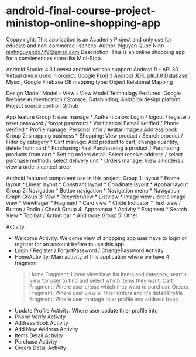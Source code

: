# android-final-course-project-ministop-online-shopping-app

Coppy right: This application is an Academy Project and only use for educate and non-commerce lisences.
Author: Nguyen Quoc Ninh - ninhnguyendx779@gmail.com
Description: This is an online shopping app for a convienences store like Mini-Stop.

Android Studio: 4.3
Lowest android verison support: Android R - API 30
Virtual divice used in project: Google Pixel 3
Android JDK: jdk_1.8
Database: Mysql, Google Firebase
DB mapping type: Object Relational Mapping

Design Model: Model - View - View Model
Technology Featured: Google firebase Authentication / Storage, Databinding, Androidx design plaform, ...
Project source control: Github

App feature
  Group 1: user manage 
    * Authenticaion: Login / logout / register / reset password / forgot password
    * Verification: Eamail verified / Phone verified
    * Profile manage: Personal infor / Avatar image / Address book
  Group 2: shopping business 
    * Shopping: View product / Search product / Filter by category
    * Cart manage: Add product to cart, change quantity, delete from card
    * Purchasing: Fast Purchaseing a product / Purchasing products from cart
    * Setting orders detail: Select receive address / select purchase method / select delivery unit
    * Orders manage: View all orders / view a order / cancel order

Android featured component use in this project:
  Group 1: layout
    * Frame layout 
    * Linear layout 
    * Constrant layout
    * Coodinate layout
    * Appbar layout 
  Group 2: Navigation 
    * Botton navigation 
    * Navigation menu 
    * Navigation Graph 
  Group 3: Vew 
    * RecyclerView 
    * Listview 
    * Image view / circle image view
    * ViewPager 
    * Fragment 
    * Card view 
    * Circle Indicator 
    * Text view / Button /  Radio / Check
  Group 4: Appcompat 
    * Activity 
    * Fragment 
    * Search View 
    * Toolbar / Action bar
    * And more
  Group 5: Other 
    
Activity:
  * Welcome Activity: Welcome view of shopping app user have to login or register for an account before to use this app.
  * Login / Register / ForgotPassword / ChangePassword Activity
  * HomeActiviity: Main activity of this application where we have 4 fragment
    > Home Fragment: Home view have list items and category, search view for user to find and select which items they want.
    > Cart Fragment: Where user chose which they want to purchase
    > Orders Fragment: Where user view all thier orders and it's detail
    > Profile Fragment: Where user manage thier profile and address book
  * Update Profile Activity: Where user update thier profile info
  * Phone Verify Activity 
  * Address Book Activity
  * Add New Address Activity
  * Items Detail Activity 
  * Purchase Activity
  * Orders Detail Activity 
  
 
